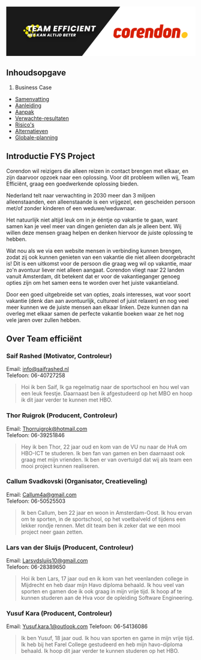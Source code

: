 ![landing](./img/landing.jpg)


## Inhoudsopgave

1. Business Case
- [Samenvatting](https://gitlab.fdmci.hva.nl/FYS/2021/is106/team-5/-/wikis/Business-Case/1---Samenvatting)
- [Aanleiding](https://gitlab.fdmci.hva.nl/FYS/2021/is106/team-5/-/wikis/Business-Case/2-Aanleiding)
- [Aanpak](https://gitlab.fdmci.hva.nl/FYS/2021/is106/team-5/-/wikis/Business-Case/3-Aanpak)
- [Verwachte-resultaten](https://gitlab.fdmci.hva.nl/FYS/2021/is106/team-5/-/wikis/Business-Case/4-Verwachte-resultaten)
- [Risico's](https://gitlab.fdmci.hva.nl/FYS/2021/is106/team-5/-/wikis/Business-Case/5-Risico's)
- [Alternatieven](https://gitlab.fdmci.hva.nl/FYS/2021/is106/team-5/-/wikis/Business-Case/6-Alternatieven)
- [Globale-planning](https://gitlab.fdmci.hva.nl/FYS/2021/is106/team-5/-/wikis/Business-Case/7-Globale-planning)


## Introductie FYS Project

Corendon wil reizigers die alleen reizen in contact brengen met elkaar, en zijn daarvoor opzoek naar een oplossing.
Voor dit probleem willen wij, Team Efficiënt, graag een goedwerkende oplossing bieden.

Nederland telt naar verwachting in 2030 meer dan 3 miljoen alleenstaanden, een alleenstaande is een vrijgezel, een gescheiden persoon met/of zonder kinderen of een weduwe/weduwnaar.

Het natuurlijk niet altijd leuk om in je ééntje op vakantie te gaan, want samen kan je veel meer van dingen genieten dan als je alleen bent. Wij willen deze mensen graag helpen en denken hiervoor de juiste oplossing te hebben.

Wat nou als we via een website mensen in verbinding kunnen brengen, zodat zij ook kunnen genieten van een vakantie die niet alleen doorgebracht is! Dit is een uitkomst voor de persoon die graag weg wil op vakantie, maar zo'n avontuur liever niet alleen aangaat.
Corendon vliegt naar 22 landen vanuit Amsterdam, dit betekent dat er voor de vakantieganger genoeg opties zijn om het samen eens te worden over het juiste vakantieland.

Door een goed uitgebreide set van opties, zoals interesses, wat voor soort vakantie (denk dan aan avontuurlijk, cultureel of juist relaxen) en nog veel meer kunnen we de juiste mensen aan elkaar linken. Deze kunnen dan na overleg met elkaar samen de perfecte vakantie boeken waar ze het nog vele jaren over zullen hebben.

## Over Team efficiënt

### Saif Rashed (Motivator, Controleur)
Email: info@saifrashed.nl  
Telefoon: 06-40727258

> Hoi ik ben Saif, Ik ga regelmatig naar de sportschool en hou wel van een leuk feestje. Daarnaast ben ik afgestudeerd op het MBO en hoop ik dit jaar verder te kunnen met HBO.


### Thor Ruigrok (Producent, Controleur)
Email: Thorruigrok@hotmail.com  
Telefoon: 06-39251846

> Hey ik ben Thor, 22 jaar oud en kom van de VU nu naar de HvA om HBO-ICT te studeren. Ik ben fan van gamen en ben daarnaast ook graag met mijn vrienden. Ik ben er van overtuigd dat wij als team een mooi project kunnen realiseren.


### Callum Svadkovski (Organisator, Creatieveling)
Email: Callum4a@gmail.com  
Telefoon: 06-50525503

> Ik ben Callum, ben 22 jaar en woon in Amsterdam-Oost. Ik hou ervan om te sporten, in de sportschool, op het voetbalveld of tijdens een lekker rondje rennen. Met dit team ben ik zeker dat we een mooi project neer gaan zetten.


### Lars van der Sluijs (Producent, Controleur)
Email: Larsvdsluijs10@gmail.com  
Telefoon: 06-28389650

> Hoi ik ben Lars, 17 jaar oud en ik kom van het veenlanden college in Mijdrecht en heb daar mijn Havo diploma behaald. Ik hou veel van sporten en gamen doe ik ook graag in mijn vrije tijd. Ik hoop af te kunnen studeren aan de Hva voor de opleiding Software Engineering.


### Yusuf Kara (Producent, Controleur)
Email: Yusuf.kara.1@outlook.com
Telefoon: 06-54136086

> Ik ben Yusuf, 18 jaar oud. Ik hou van sporten en game in mijn vrije tijd. Ik heb bij het Farel College gestudeerd en heb mijn havo-diploma behaald. Ik hoop dit jaar verder te kunnen studeren op het HBO. 